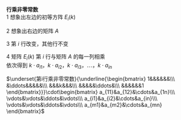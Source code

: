 **行乘非零常数**  
1 想象出左边的初等方阵 $E_i(k)$  
  
2 想象出右边的矩阵 $A$  
  
3 第 $i$ 行改变，其他行不变  
  
4 矩阵 $E_i(k)$ 第 $i$ 行与矩阵 $A$ 的每一列相乘  
依次得到 $k\cdot a_{i1}，k\cdot a_{i2}，k\cdot a_{i3}，\cdots，k\cdot a_{in}$  
  
 $\underset{第i行乘非零常数}{\underline{\begin{bmatrix}  
1&&&&&&\\\  
&\ddots&&&&&\\\  
&&&k&&&\\\  
&&&&&\ddots&\\\  
&&&&&&1  
\end{bmatrix}}}\cdot\begin{bmatrix}  
a_{11}&a_{12}&\cdots&a_{1n}\\\ \vdots&\vdots&\ddots&\vdots\\\ a_{i1}&a_{i2}&\cdots&a_{in}\\\  
\vdots&\vdots&\ddots&\vdots\\\  
a_{m1}&a_{m2}&\cdots&a_{mn}  
\end{bmatrix}$  

